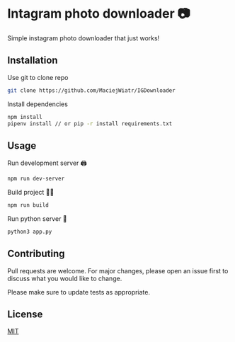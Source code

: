 # Intagram photo downloader 📷

Simple instagram photo downloader that just works!

## Installation

Use git to clone repo

```bash
git clone https://github.com/MaciejWiatr/IGDownloader
```

Install dependencies
```bash
npm install
pipenv install // or pip -r install requirements.txt
```

## Usage

Run development server 🖨
```bash
npm run dev-server
```
Build project 👷‍♂️
```bash
npm run build
```
Run python server 🐍
```bash
python3 app.py 
```

## Contributing
Pull requests are welcome. For major changes, please open an issue first to discuss what you would like to change.

Please make sure to update tests as appropriate.

## License
[MIT](https://choosealicense.com/licenses/mit/)